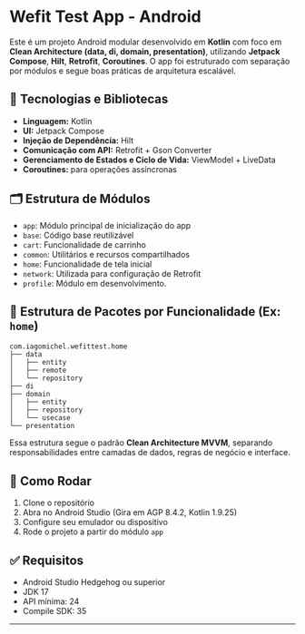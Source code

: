 
# Wefit Test App - Android

Este é um projeto Android modular desenvolvido em **Kotlin** com foco em **Clean Architecture (data, di, domain, presentation)**, utilizando **Jetpack Compose**, **Hilt**, **Retrofit**, **Coroutines**. O app foi estruturado com separação por módulos e segue boas práticas de arquitetura escalável.

## 🔧 Tecnologias e Bibliotecas

- **Linguagem:** Kotlin
- **UI:** Jetpack Compose
- **Injeção de Dependência:** Hilt
- **Comunicação com API:** Retrofit + Gson Converter
- **Gerenciamento de Estados e Ciclo de Vida:** ViewModel + LiveData
- **Coroutines:** para operações assíncronas

## 🗂️ Estrutura de Módulos

- `app`: Módulo principal de inicialização do app
- `base`: Código base reutilizável
- `cart`: Funcionalidade de carrinho
- `common`: Utilitários e recursos compartilhados
- `home`: Funcionalidade de tela inicial
- `network`: Utilizada para configuração de Retrofit
- `profile`: Módulo em desenvolvimento.

## 📁 Estrutura de Pacotes por Funcionalidade (Ex: `home`)

```
com.iagomichel.wefittest.home
├── data
│   ├── entity
│   ├── remote
│   └── repository
├── di
├── domain
│   ├── entity
│   ├── repository
│   └── usecase
└── presentation
```

Essa estrutura segue o padrão **Clean Architecture MVVM**, separando responsabilidades entre camadas de dados, regras de negócio e interface.

## 🚀 Como Rodar

1. Clone o repositório
2. Abra no Android Studio (Gira em AGP 8.4.2, Kotlin 1.9.25)
3. Configure seu emulador ou dispositivo
4. Rode o projeto a partir do módulo `app`

## ✅ Requisitos

- Android Studio Hedgehog ou superior
- JDK 17
- API mínima: 24
- Compile SDK: 35


---


